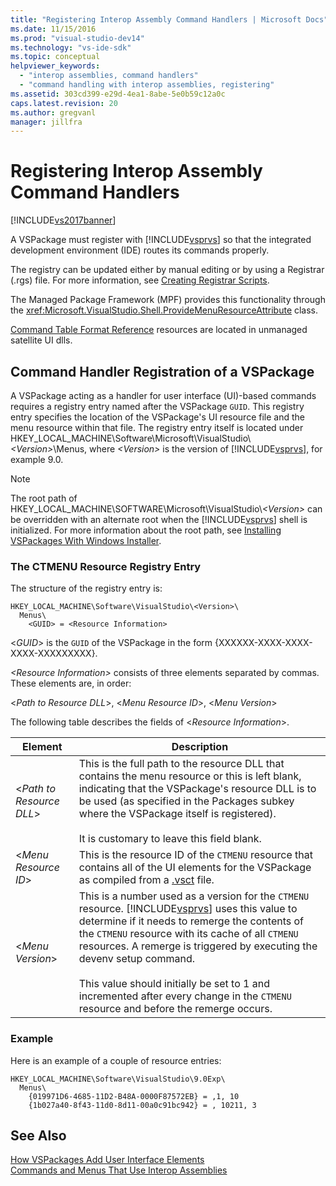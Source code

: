 ```yaml
---
title: "Registering Interop Assembly Command Handlers | Microsoft Docs"
ms.date: 11/15/2016
ms.prod: "visual-studio-dev14"
ms.technology: "vs-ide-sdk"
ms.topic: conceptual
helpviewer_keywords: 
  - "interop assemblies, command handlers"
  - "command handling with interop assemblies, registering"
ms.assetid: 303cd399-e29d-4ea1-8abe-5e0b59c12a0c
caps.latest.revision: 20
ms.author: gregvanl
manager: jillfra
---
```

# Registering Interop Assembly Command Handlers
[!INCLUDE[vs2017banner](../../includes/vs2017banner.md)]

A VSPackage must register with [!INCLUDE[vsprvs](../../includes/vsprvs-md.md)] so that the integrated development environment (IDE) routes its commands properly.  
  
 The registry can be updated either by manual editing or by using a Registrar (.rgs) file. For more information, see [Creating Registrar Scripts](http://msdn.microsoft.com/library/cbd5024b-8061-4a71-be65-7fee90374a35).  
  
 The Managed Package Framework (MPF) provides this functionality through the <xref:Microsoft.VisualStudio.Shell.ProvideMenuResourceAttribute> class.  
  
 [Command Table Format Reference](http://msdn.microsoft.com/09e9c6ef-9863-48de-9483-d45b7b7c798f) resources are located in unmanaged satellite UI dlls.  
  
## Command Handler Registration of a VSPackage  
 A VSPackage acting as a handler for user interface (UI)-based commands requires a registry entry named after the VSPackage `GUID`. This registry entry specifies the location of the VSPackage's UI resource file and the menu resource within that file. The registry entry itself is located under HKEY_LOCAL_MACHINE\Software\Microsoft\VisualStudio\\*\<Version>*\Menus, where *\<Version>* is the version of [!INCLUDE[vsprvs](../../includes/vsprvs-md.md)], for example 9.0.  
  
> [!NOTE]
>  The root path of HKEY_LOCAL_MACHINE\SOFTWARE\Microsoft\VisualStudio\\*\<Version>* can be overridden with an alternate root when the [!INCLUDE[vsprvs](../../includes/vsprvs-md.md)] shell is initialized. For more information about the root path, see [Installing VSPackages With Windows Installer](../../extensibility/internals/installing-vspackages-with-windows-installer.md).  
  
### The CTMENU Resource Registry Entry  
 The structure of the registry entry is:  
  
```  
HKEY_LOCAL_MACHINE\Software\VisualStudio\<Version>\  
  Menus\  
    <GUID> = <Resource Information>  
```  
  
 \<*GUID*> is the `GUID` of the VSPackage in the form {XXXXXX-XXXX-XXXX-XXXX-XXXXXXXXX}.  
  
 *\<Resource Information>* consists of three elements separated by commas. These elements are, in order:  
  
 \<*Path to Resource DLL*>, \<*Menu Resource ID*>, \<*Menu Version*>  
  
 The following table describes the fields of \<*Resource Information*>.  
  
|Element|Description|  
|-------------|-----------------|  
|\<*Path to Resource DLL*>|This is the full path to the resource DLL that contains the menu resource or this is left blank, indicating that the VSPackage's resource DLL is to be used (as specified in the Packages subkey where the VSPackage itself is registered).<br /><br /> It is customary to leave this field blank.|  
|\<*Menu Resource ID*>|This is the resource ID of the `CTMENU` resource that contains all of the UI elements for the VSPackage as compiled from a [.vsct](../../extensibility/internals/visual-studio-command-table-dot-vsct-files.md) file.|  
|\<*Menu Version*>|This is a number used as a version for the `CTMENU` resource. [!INCLUDE[vsprvs](../../includes/vsprvs-md.md)] uses this value to determine if it needs to remerge the contents of the `CTMENU` resource with its cache of all `CTMENU` resources. A remerge is triggered by executing the devenv setup command.<br /><br /> This value should initially be set to 1 and incremented after every change in the `CTMENU` resource and before the remerge occurs.|  
  
### Example  
 Here is an example of a couple of resource entries:  
  
```  
HKEY_LOCAL_MACHINE\Software\VisualStudio\9.0Exp\  
  Menus\  
    {019971D6-4685-11D2-B48A-0000F87572EB} = ,1, 10  
    {1b027a40-8f43-11d0-8d11-00a0c91bc942} = , 10211, 3  
```  
  
## See Also  
 [How VSPackages Add User Interface Elements](../../extensibility/internals/how-vspackages-add-user-interface-elements.md)   
 [Commands and Menus That Use Interop Assemblies](../../extensibility/internals/commands-and-menus-that-use-interop-assemblies.md)
